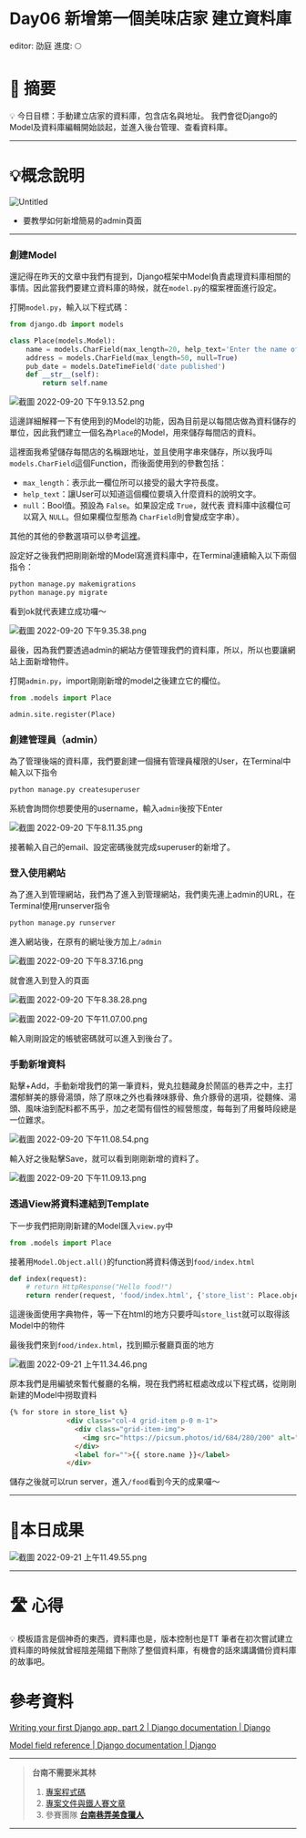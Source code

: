 # Day06 新增第一個美味店家 建立資料庫

editor: 劭庭
進度: 🌕

# 🏁 摘要

<aside>
💡 今日目標：手動建立店家的資料庫，包含店名與地址。
我們會從Django的Model及資料庫編輯開始談起，並進入後台管理、查看資料庫。

</aside>

---

# 💡概念說明

![Untitled](Day06%20%E6%96%B0%E5%A2%9E%E7%AC%AC%E4%B8%80%E5%80%8B%E7%BE%8E%E5%91%B3%E5%BA%97%E5%AE%B6%20%E5%BB%BA%E7%AB%8B%E8%B3%87%E6%96%99%E5%BA%AB%206fb9f6e050d44f28a5b57aa398bf9208/Untitled.png)

- 要教學如何新增簡易的admin頁面

---

### 創建Model

還記得在昨天的文章中我們有提到，Django框架中Model負責處理資料庫相關的事情。因此當我們要建立資料庫的時候，就在`model.py`的檔案裡面進行設定。

打開`model.py`，輸入以下程式碼：

```python
from django.db import models

class Place(models.Model):
    name = models.CharField(max_length=20, help_text='Enter the name of store')
    address = models.CharField(max_length=50, null=True)
    pub_date = models.DateTimeField('date published')
    def __str__(self):
        return self.name
```

![截圖 2022-09-20 下午9.13.52.png](Day06%20%E6%96%B0%E5%A2%9E%E7%AC%AC%E4%B8%80%E5%80%8B%E7%BE%8E%E5%91%B3%E5%BA%97%E5%AE%B6%20%E5%BB%BA%E7%AB%8B%E8%B3%87%E6%96%99%E5%BA%AB%206fb9f6e050d44f28a5b57aa398bf9208/%25E6%2588%25AA%25E5%259C%2596_2022-09-20_%25E4%25B8%258B%25E5%258D%25889.13.52.png)

這邊詳細解釋一下有使用到的Model的功能，因為目前是以每間店做為資料儲存的單位，因此我們建立一個名為`Place`的Model，用來儲存每間店的資料。

這裡面我希望儲存每間店的名稱跟地址，並且使用字串來儲存，所以我呼叫`models.CharField`這個Function，而後面使用到的參數包括：

- `max_length`：表示此一欄位所可以接受的最大字符長度。
- `help_text`：讓User可以知道這個欄位要填入什麼資料的說明文字。
- `null`：Bool值。預設為 `False`。如果設定成 `True`，就代表 資料庫中該欄位可以寫入 `NULL`。但如果欄位型態為 `CharField`則會變成空字串）。

其他的其他的參數選項可以參考[這裡](https://docs.djangoproject.com/en/1.10/ref/models/fields/#field-options)。

設定好之後我們把剛剛新增的Model寫進資料庫中，在Terminal連續輸入以下兩個指令：

```bash
python manage.py makemigrations
python manage.py migrate
```

看到ok就代表建立成功囉～

![截圖 2022-09-20 下午9.35.38.png](Day06%20%E6%96%B0%E5%A2%9E%E7%AC%AC%E4%B8%80%E5%80%8B%E7%BE%8E%E5%91%B3%E5%BA%97%E5%AE%B6%20%E5%BB%BA%E7%AB%8B%E8%B3%87%E6%96%99%E5%BA%AB%206fb9f6e050d44f28a5b57aa398bf9208/%25E6%2588%25AA%25E5%259C%2596_2022-09-20_%25E4%25B8%258B%25E5%258D%25889.35.38.png)

最後，因為我們要透過admin的網站方便管理我們的資料庫，所以，所以也要讓網站上面新增物件。

打開`admin.py`，import剛剛新增的model之後建立它的欄位。

```python
from .models import Place

admin.site.register(Place)
```

### 創建管理員（admin）

為了管理後端的資料庫，我們要創建一個擁有管理員權限的User，在Terminal中輸入以下指令

```bash
python manage.py createsuperuser
```

系統會詢問你想要使用的username，輸入`admin`後按下Enter

![截圖 2022-09-20 下午8.11.35.png](Day06%20%E6%96%B0%E5%A2%9E%E7%AC%AC%E4%B8%80%E5%80%8B%E7%BE%8E%E5%91%B3%E5%BA%97%E5%AE%B6%20%E5%BB%BA%E7%AB%8B%E8%B3%87%E6%96%99%E5%BA%AB%206fb9f6e050d44f28a5b57aa398bf9208/%25E6%2588%25AA%25E5%259C%2596_2022-09-20_%25E4%25B8%258B%25E5%258D%25888.11.35.png)

接著輸入自己的email、設定密碼後就完成superuser的新增了。

### 登入使用網站

為了進入到管理網站，我們為了進入到管理網站，我們奧先連上admin的URL，在Terminal使用runserver指令

```bash
python manage.py runserver
```

進入網站後，在原有的網址後方加上`/admin`

![截圖 2022-09-20 下午8.37.16.png](Day06%20%E6%96%B0%E5%A2%9E%E7%AC%AC%E4%B8%80%E5%80%8B%E7%BE%8E%E5%91%B3%E5%BA%97%E5%AE%B6%20%E5%BB%BA%E7%AB%8B%E8%B3%87%E6%96%99%E5%BA%AB%206fb9f6e050d44f28a5b57aa398bf9208/%25E6%2588%25AA%25E5%259C%2596_2022-09-20_%25E4%25B8%258B%25E5%258D%25888.37.16.png)

就會進入到登入的頁面

![截圖 2022-09-20 下午8.38.28.png](Day06%20%E6%96%B0%E5%A2%9E%E7%AC%AC%E4%B8%80%E5%80%8B%E7%BE%8E%E5%91%B3%E5%BA%97%E5%AE%B6%20%E5%BB%BA%E7%AB%8B%E8%B3%87%E6%96%99%E5%BA%AB%206fb9f6e050d44f28a5b57aa398bf9208/%25E6%2588%25AA%25E5%259C%2596_2022-09-20_%25E4%25B8%258B%25E5%258D%25888.38.28.png)

![截圖 2022-09-20 下午11.07.00.png](Day06%20%E6%96%B0%E5%A2%9E%E7%AC%AC%E4%B8%80%E5%80%8B%E7%BE%8E%E5%91%B3%E5%BA%97%E5%AE%B6%20%E5%BB%BA%E7%AB%8B%E8%B3%87%E6%96%99%E5%BA%AB%206fb9f6e050d44f28a5b57aa398bf9208/%25E6%2588%25AA%25E5%259C%2596_2022-09-20_%25E4%25B8%258B%25E5%258D%258811.07.00.png)

輸入剛剛設定的帳號密碼就可以進入到後台了。

### 手動新增資料

點擊+Add，手動新增我們的第一筆資料，覺丸拉麵藏身於鬧區的巷弄之中，主打濃郁鮮美的豚骨湯頭，除了原味之外也看辣味豚骨、魚介豚骨的選項，從麵條、湯頭、風味油到配料都不馬乎，加之老闆有個性的經營態度，每每到了用餐時段總是一位難求。

![截圖 2022-09-20 下午11.08.54.png](Day06%20%E6%96%B0%E5%A2%9E%E7%AC%AC%E4%B8%80%E5%80%8B%E7%BE%8E%E5%91%B3%E5%BA%97%E5%AE%B6%20%E5%BB%BA%E7%AB%8B%E8%B3%87%E6%96%99%E5%BA%AB%206fb9f6e050d44f28a5b57aa398bf9208/%25E6%2588%25AA%25E5%259C%2596_2022-09-20_%25E4%25B8%258B%25E5%258D%258811.08.54.png)

輸入好之後點擊Save，就可以看到剛剛新增的資料了。

![截圖 2022-09-20 下午11.09.13.png](Day06%20%E6%96%B0%E5%A2%9E%E7%AC%AC%E4%B8%80%E5%80%8B%E7%BE%8E%E5%91%B3%E5%BA%97%E5%AE%B6%20%E5%BB%BA%E7%AB%8B%E8%B3%87%E6%96%99%E5%BA%AB%206fb9f6e050d44f28a5b57aa398bf9208/%25E6%2588%25AA%25E5%259C%2596_2022-09-20_%25E4%25B8%258B%25E5%258D%258811.09.13.png)

### 透過View將資料連結到Template

下一步我們把剛剛新建的Model匯入`view.py`中

```python
from .models import Place
```

接著用`Model.Object.all()`的function將資料傳送到`food/index.html`

```python
def index(request):
    # return HttpResponse("Hello food!")
    return render(request, 'food/index.html', {'store_list': Place.objects.all(), })
```

這邊後面使用字典物件，等一下在html的地方只要呼叫`store_list`就可以取得該Model中的物件

最後我們來到`food/index.html`，找到顯示餐廳頁面的地方

![截圖 2022-09-21 上午11.34.46.png](Day06%20%E6%96%B0%E5%A2%9E%E7%AC%AC%E4%B8%80%E5%80%8B%E7%BE%8E%E5%91%B3%E5%BA%97%E5%AE%B6%20%E5%BB%BA%E7%AB%8B%E8%B3%87%E6%96%99%E5%BA%AB%206fb9f6e050d44f28a5b57aa398bf9208/%25E6%2588%25AA%25E5%259C%2596_2022-09-21_%25E4%25B8%258A%25E5%258D%258811.34.46.png)

原本我們是用編號來暫代餐廳的名稱，現在我們將紅框處改成以下程式碼，從剛剛新建的Model中撈取資料

```html
{% for store in store_list %}
              <div class="col-4 grid-item p-0 m-1">
                <div class="grid-item-img">
                  <img src="https://picsum.photos/id/684/280/200" alt="">
                </div>
                <label for="">{{ store.name }}</label>
              </div>
```

儲存之後就可以run server，進入`/food`看到今天的成果囉～

---

# 🌟本日成果

![截圖 2022-09-21 上午11.49.55.png](Day06%20%E6%96%B0%E5%A2%9E%E7%AC%AC%E4%B8%80%E5%80%8B%E7%BE%8E%E5%91%B3%E5%BA%97%E5%AE%B6%20%E5%BB%BA%E7%AB%8B%E8%B3%87%E6%96%99%E5%BA%AB%206fb9f6e050d44f28a5b57aa398bf9208/%25E6%2588%25AA%25E5%259C%2596_2022-09-21_%25E4%25B8%258A%25E5%258D%258811.49.55.png)

---

# 🛣️ 心得

<aside>
💡 模板語言是個神奇的東西，資料庫也是，版本控制也是TT
筆者在初次嘗試建立資料庫的時候就曾經陰差陽錯下刪除了整個資料庫，有機會的話來講講備份資料庫的故事吧。

</aside>

# 參考資料

[Writing your first Django app, part 2 | Django documentation | Django](https://docs.djangoproject.com/en/4.1/intro/tutorial02/)

[Model field reference | Django documentation | Django](https://docs.djangoproject.com/en/1.10/ref/models/fields/#field-options)

---

> **台南不需要米其林**
> 
> 1. [專案程式碼](https://github.com/yen900611/TNFood_DJ) 
> 2. [專案文件與鐵人賽文章](https://github.com/yen900611/TNFood)
> 3. 參賽團隊 ****[台南巷弄美食獵人](https://ithelp.ithome.com.tw/2022ironman/signup/team/256)****

---